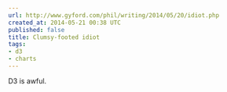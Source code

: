 ```yaml
---
url: http://www.gyford.com/phil/writing/2014/05/20/idiot.php
created_at: 2014-05-21 00:38 UTC
published: false
title: Clumsy-footed idiot
tags:
- d3
- charts
---
```


D3 is awful.
